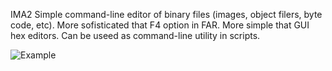 
IMA2 Simple command-line editor of binary files (images, object filers, byte code, etc). 
More sofisticated that F4 option in FAR. More simple that GUI hex editors. Can be useed as command-line utility in scripts.

![Example](hhttps://github.com/MykolaBova/ima2.micro.hex.editor/blob/master/1.jpg)

